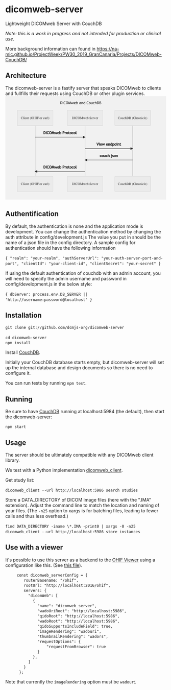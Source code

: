 # dicomweb-server
Lightweight DICOMweb Server with CouchDB

*Note: this is a work in progress and not intended for production or clinical use.*

More background information can found in https://na-mic.github.io/ProjectWeek/PW30_2019_GranCanaria/Projects/DICOMweb-CouchDB/

## Architecture

The dicomweb-server is a fastify server that speaks DICOMweb to clients and fullfills their requests using CouchDB or other plugin services.
![Overall design](image.png)

## Authentification

By default, the authentication is none and the application mode is development.
You can change the authentication method by changing the auth attribute in config/development.js
The value you put in should be the name of a json file in the config directory. A sample config for authentication should have the following information


`{
    "realm": "your-realm",
    "authServerUrl": "your-auth-server-port-and-port",
    "clientId": "your-client-id",
    "clientSecret": "your-secret"
}`

If using the default authentication of couchdb with an admin account, you will need to specify the admin username and password in config/development.js in the below style:

`{
    dbServer: process.env.DB_SERVER || 'http://username:password@localhost'
}`



## Installation

```
git clone git://github.com/dcmjs-org/dicomweb-server

cd dicomweb-server
npm install
```

Install [CouchDB](http://couchdb.apache.org/).

Initially your CouchDB database starts empty, but dicomweb-server will set up the internal database
and design documents so there is no need to configure it.

You can run tests by running `npm test`.

## Running

Be sure to have [CouchDB](http://couchdb.apache.org/) running at localhost:5984 (the default), then start the dicomweb-server:

```
npm start
```

## Usage

The server should be ultimately compatible with any DICOMweb client library.

We test with a Python implementation [dicomweb_client](https://github.com/clindatsci/dicomweb-client).

Get study list:

`dicomweb_client --url http://localhost:5986 search studies`

Store a DATA_DIRECTORY of DICOM image files (here with the ".IMA" extension).  Adjust the command line to match the location and naming of your files.  (The `-n25` option to xargs is for batching files, leading to fewer calls and thus less overhead.)

`find DATA_DIRECTORY -iname \*.IMA -print0 | xargs -0 -n25 dicomweb_client --url http://localhost:5986 store instances`


## Use with a viewer

It's possible to use this server as a backend to the [OHIF Viewer](http://ohif.org) using a configuration like this. (See [this file](https://github.com/OHIF/Viewers/blob/master/platform/viewer/public/config/default.js#L1-L31)).

```
     const dicomweb_serverConfig = {
        routerBasename: "/ohif",
        rootUrl: "http://localhost:2016/ohif",
        servers: {
          "dicomWeb": [
            {
              "name": "dicomweb_server",
              "wadoUriRoot": "http://localhost:5986",
              "qidoRoot": "http://localhost:5986",
              "wadoRoot": "http://localhost:5986",
              "qidoSupportsIncludeField": true,
              "imageRendering": "wadouri",
              "thumbnailRendering": "wadors",
              "requestOptions": {
                  "requestFromBrowser": true
              }
            },
          ]
        }
      };
```

Note that currently the `imageRendering` option must be `wadouri`
